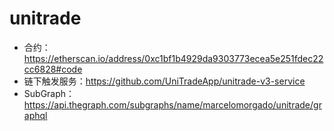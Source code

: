 # unitrade
* 合约：https://etherscan.io/address/0xc1bf1b4929da9303773ecea5e251fdec22cc6828#code
* 链下触发服务：https://github.com/UniTradeApp/unitrade-v3-service
* SubGraph：https://api.thegraph.com/subgraphs/name/marcelomorgado/unitrade/graphql